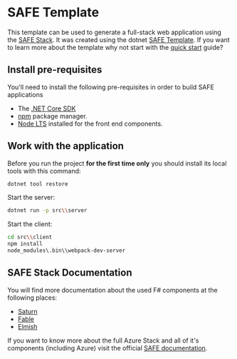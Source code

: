 # SAFE Template
This template can be used to generate a full-stack web application using the [SAFE Stack](https://safe-stack.github.io/). It was created using the dotnet [SAFE Template](https://safe-stack.github.io/docs/template-overview/). If you want to learn more about the template why not start with the [quick start](https://safe-stack.github.io/docs/quickstart/) guide?

## Install pre-requisites
You'll need to install the following pre-requisites in order to build SAFE applications

* The [.NET Core SDK](https://www.microsoft.com/net/download)
* [npm](https://nodejs.org/en/download/) package manager.
* [Node LTS](https://nodejs.org/en/download/) installed for the front end components.

## Work with the application
Before you run the project **for the first time only** you should install its local tools with this command:

```bash
dotnet tool restore
```

Start the server:
```bash
dotnet run -p src\\server
```

Start the client:
```bash
cd src\\client
npm install
node_modules\.bin\\webpack-dev-server
```

## SAFE Stack Documentation
You will find more documentation about the used F# components at the following places:

* [Saturn](https://saturnframework.org/docs/)
* [Fable](https://fable.io/docs/)
* [Elmish](https://elmish.github.io/elmish/)

If you want to know more about the full Azure Stack and all of it's components (including Azure) visit the official [SAFE documentation](https://safe-stack.github.io/docs/).